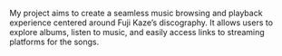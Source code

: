 My project aims to create a seamless music browsing and playback experience centered around Fuji Kaze’s discography. It allows users to explore albums, listen to music, and easily access links to streaming platforms for the songs.

